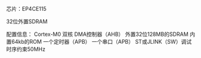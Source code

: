 芯片：EP4CE115

32位外置SDRAM

配置信息：
    Cortex-M0 双核
    DMA控制器（AHB）
    外置32位128MB的SDRAM
    内置64kb的ROM
    一个定时器（APB）
    一个串口（APB）
    ST或JLINK（SW）调试
    时序约束50MHz

